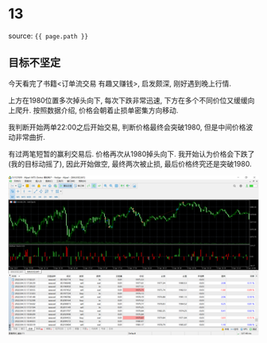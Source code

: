 # 13

source: `{{ page.path }}`

## 目标不坚定

今天看完了书籍<订单流交易 有趣又赚钱>, 启发颇深, 刚好遇到晚上行情.

上方在1980位置多次掉头向下, 每次下跌非常迅速, 下方在多个不同价位又缓缓向上爬升. 按照数据介绍, 价格会朝着止损单密集方向移动.

我判断开始两单22:00之后开始交易, 判断价格最终会突破1980, 但是中间价格波动非常曲折.

有过两笔短暂的赢利交易后. 价格再次从1980掉头向下. 我开始认为价格会下跌了(我的目标动摇了), 因此开始做空, 最终两次被止损, 最后价格终究还是突破1980.

![](../../../assets/images/QuotationRecord/20220413.png)